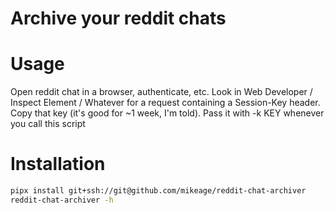 # Archive your reddit chats

# Usage

Open reddit chat in a browser, authenticate, etc. Look in Web Developer / Inspect Element / Whatever for a request containing a Session-Key header. Copy that key (it's good for ~1 week, I'm told). Pass it with -k KEY whenever you call this script

# Installation
```bash
pipx install git+ssh://git@github.com/mikeage/reddit-chat-archiver
reddit-chat-archiver -h
```
